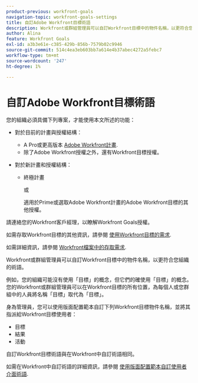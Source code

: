 ```yaml
---
product-previous: workfront-goals
navigation-topic: workfront-goals-settings
title: 自訂Adobe Workfront目標術語
description: Workfront或群組管理員可以自訂Workfront目標中的物件名稱，以更符合您組織的術語。
author: Alina
feature: Workfront Goals
exl-id: a3b3e61e-c385-429b-856b-7579b02c9946
source-git-commit: 514c4ea3eb603bb7a614e4b37abec4272a5febc7
workflow-type: tm+mt
source-wordcount: '247'
ht-degree: 1%

---
```


# 自訂Adobe Workfront目標術語

您的組織必須具備下列專案，才能使用本文所述的功能：

* 對於目前的計畫與授權結構：

   * A Pro或更高版本 [Adobe Workfront計畫](https://www.workfront.com/plans).
   * 除了Adobe Workfront授權之外，還有Workfront目標授權。

* 對於新計畫和授權結構：

   * 終極計畫

     或

     適用於Prime或選取Adobe Workfront計畫的Adobe Workfront目標的其他授權。

請連絡您的Workfront客戶經理，以瞭解Workfront Goals授權。

如需存取Workfront目標的其他資訊，請參閱 [使用Workfront目標的需求](/help/quicksilver/workfront-goals/goal-management/access-needed-for-wf-goals.md).

如需詳細資訊，請參閱 [Workfront檔案中的存取需求](/help/quicksilver/administration-and-setup/add-users/access-levels-and-object-permissions/access-level-requirements-in-documentation.md).

Workfront或群組管理員可以自訂Workfront目標中的物件名稱，以更符合您組織的術語。

例如，您的組織可能沒有使用「目標」的概念，但它們的確使用「目標」的概念。 您的Workfront或群組管理員可以在Workfront目標的所有位置，為每個人或您群組中的人員將名稱「目標」取代為「目標」。

身為管理員，您可以使用版面配置範本自訂下列Workfront目標物件名稱，並將其指派給Workfront目標使用者：

* 目標
* 結果
* 活動

自訂Workfront目標術語與在Workfront中自訂術語相同。

如需在Workfront中自訂術語的詳細資訊，請參閱 [使用版面配置範本自訂使用者介面術語](../../administration-and-setup/customize-workfront/use-layout-templates/customize-terminology.md).
